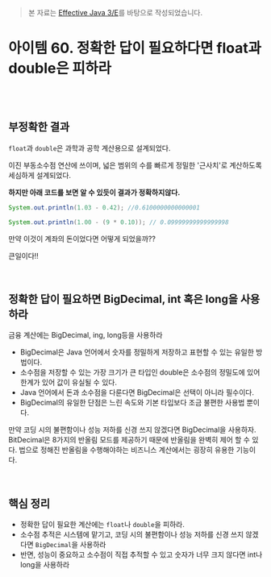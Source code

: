 > 본 자료는 [Effective Java 3/E]()를 바탕으로 작성되었습니다.

# 아이템 60. 정확한 답이 필요하다면 float과 double은 피하라

<br>

<br>

## 부정확한 결과
`float`과 `double`은 과학과 공학 계산용으로 설계되었다.

이진 부동소수점 연산에 쓰이며, 넓은 범위의 수를 빠르게 정밀한 '근사치'로 계산하도록 세심하게 설계되었다.

**하지만 아래 코드를 보면 알 수 있듯이 결과가 정확하지않다.**

```java
System.out.println(1.03 - 0.42); //0.6100000000000001

System.out.println(1.00 - (9 * 0.10)); // 0.09999999999999998
```
만약 이것이 계좌의 돈이었다면 어떻게 되었을까??

큰일이다!!

<br>

## 정확한 답이 필요하면 BigDecimal, int 혹은 long을 사용하라
금융 계산에는 BigDecimal, ing, long등을 사용하라
* BigDecimal은 Java 언어에서 숫자를 정밀하게 저장하고 표현할 수 있는 유일한 방법이다.
* 소수점을 저장할 수 있는 가장 크기가 큰 타입인 double은 소수점의 정밀도에 있어 한계가 있어 값이 유실될 수 있다.
* Java 언어에서 돈과 소수점을 다룬다면 BigDecimal은 선택이 아니라 필수이다.
* BigDecimal의 유일한 단점은 느린 속도와 기본 타입보다 조금 불편한 사용법 뿐이다.

만약 코딩 시의 불편함이나 성능 저하를 신경 쓰지 않겠다면 BigDecimal을 사용하자. BitDecimal은 8가지의 반올림 모드를 제공하기 때문에 반올림을 완벽히 제어 할 수 있다. 법으로 정해진 반올림을 수행해야하는 비즈니스 계산에서는 굉장히 유용한 기능이다.

<br>

## 핵심 정리
* 정확한 답이 필요한 계산에는 `float`나 `double`을 피하라.
* 소수점 추적은 시스템에 맡기고, 코딩 시의 불편함이나 성능 저하를 신경 쓰지 않겠다면 `BigDecimal`을 사용하라
* 반면, 성능이 중요하고 소수점이 직접 추적할 수 있고 숫자가 너무 크지 않다면 int나 long을 사용하라